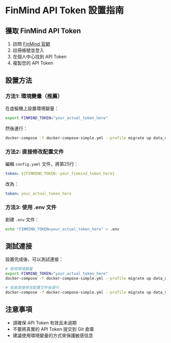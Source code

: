 # FinMind API Token 設置指南

## 獲取 FinMind API Token

1. 訪問 [FinMind 官網](https://finmindtrade.com/)
2. 註冊帳號並登入
3. 在個人中心找到 API Token
4. 複製您的 API Token

## 設置方法

### 方法1: 環境變量（推薦）

在虛擬機上設置環境變量：

```bash
export FINMIND_TOKEN="your_actual_token_here"
```

然後運行：
```bash
docker-compose -f docker-compose-simple.yml --profile migrate up data_migrate
```

### 方法2: 直接修改配置文件

編輯 `config.yaml` 文件，將第25行：
```yaml
token: ${FINMIND_TOKEN:-your_finmind_token_here}
```

改為：
```yaml
token: your_actual_token_here
```

### 方法3: 使用 .env 文件

創建 `.env` 文件：
```bash
echo "FINMIND_TOKEN=your_actual_token_here" > .env
```

## 測試連接

設置完成後，可以測試連接：

```bash
# 使用環境變量
export FINMIND_TOKEN="your_actual_token_here"
docker-compose -f docker-compose-simple.yml --profile migrate up data_migrate

# 或者直接修改配置文件後運行
docker-compose -f docker-compose-simple.yml --profile migrate up data_migrate
```

## 注意事項

- 請確保 API Token 有效且未過期
- 不要將真實的 API Token 提交到 Git 倉庫
- 建議使用環境變量的方式來保護敏感信息

